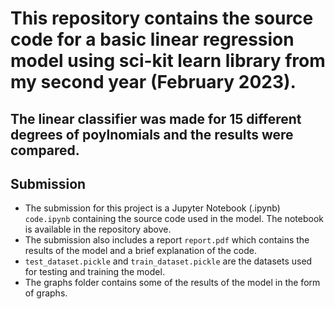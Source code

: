 # This repository contains the source code for a basic linear regression model using sci-kit learn library from my second year (February 2023).
## The linear classifier was made for 15 different degrees of poylnomials and the results were compared.
## Submission
- The submission for this project is a Jupyter Notebook (.ipynb) `code.ipynb` containing the source code used in the model. The notebook is available in the repository above.
- The submission also includes a report `report.pdf` which contains the results of the model and a brief explanation of the code.
- `test_dataset.pickle` and `train_dataset.pickle` are the datasets used for testing and training the model.
- The graphs folder contains some of the results of the model in the form of graphs.
